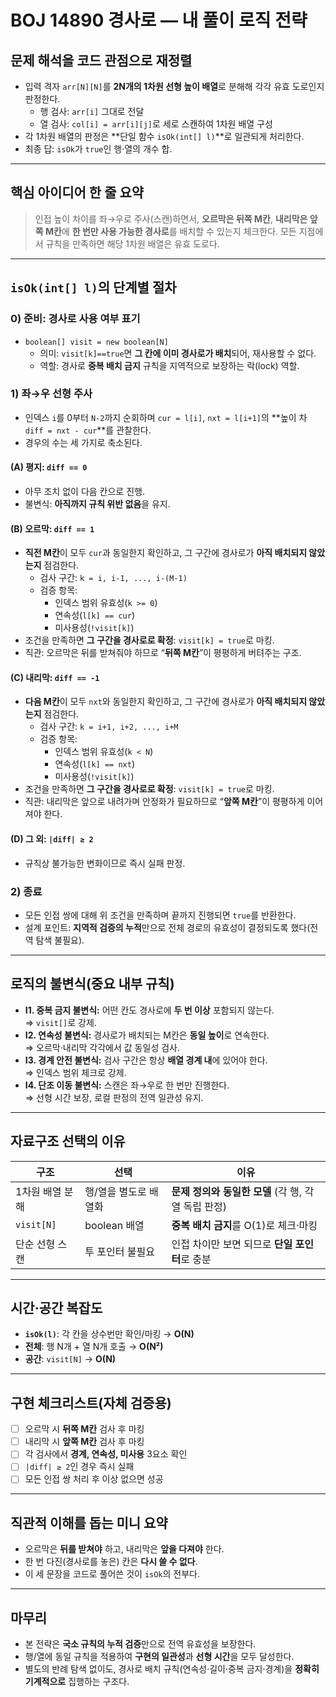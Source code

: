# BOJ 14890 경사로 — 내 풀이 로직 전략

## 문제 해석을 코드 관점으로 재정렬
- 입력 격자 `arr[N][N]`를 **2N개의 1차원 선형 높이 배열**로 분해해 각각 유효 도로인지 판정한다.
  - 행 검사: `arr[i]` 그대로 전달  
  - 열 검사: `col[i] = arr[i][j]`로 세로 스캔하여 1차원 배열 구성
- 각 1차원 배열의 판정은 **단일 함수 `isOk(int[] l)`**로 일관되게 처리한다.
- 최종 답: `isOk`가 `true`인 행·열의 개수 합.

---

## 핵심 아이디어 한 줄 요약
> 인접 높이 차이를 좌→우로 주사(스캔)하면서, **오르막은 뒤쪽 M칸**, **내리막은 앞쪽 M칸**에 **한 번만 사용 가능한 경사로**를 배치할 수 있는지 체크한다. 모든 지점에서 규칙을 만족하면 해당 1차원 배열은 유효 도로다.

---

## `isOk(int[] l)`의 단계별 절차

### 0) 준비: 경사로 사용 여부 표기
- `boolean[] visit = new boolean[N]`
  - 의미: `visit[k]==true`면 **그 칸에 이미 경사로가 배치**되어, 재사용할 수 없다.
  - 역할: 경사로 **중복 배치 금지** 규칙을 지역적으로 보장하는 락(lock) 역할.

### 1) 좌→우 선형 주사
- 인덱스 `i`를 0부터 `N-2`까지 순회하며 `cur = l[i]`, `nxt = l[i+1]`의 **높이 차 `diff = nxt - cur`**를 관찰한다.
- 경우의 수는 세 가지로 축소된다.

#### (A) 평지: `diff == 0`
- 아무 조치 없이 다음 칸으로 진행.
- 불변식: **아직까지 규칙 위반 없음**을 유지.

#### (B) 오르막: `diff == 1`
- **직전 M칸**이 모두 `cur`과 동일한지 확인하고, 그 구간에 경사로가 **아직 배치되지 않았는지** 점검한다.
  - 검사 구간: `k = i, i-1, ..., i-(M-1)`
  - 검증 항목:
    - 인덱스 범위 유효성(`k >= 0`)
    - 연속성(`l[k] == cur`)
    - 미사용성(`!visit[k]`)
- 조건을 만족하면 **그 구간을 경사로로 확정**: `visit[k] = true`로 마킹.
- 직관: 오르막은 뒤를 받쳐줘야 하므로 “**뒤쪽 M칸**”이 평평하게 버텨주는 구조.

#### (C) 내리막: `diff == -1`
- **다음 M칸**이 모두 `nxt`와 동일한지 확인하고, 그 구간에 경사로가 **아직 배치되지 않았는지** 점검한다.
  - 검사 구간: `k = i+1, i+2, ..., i+M`
  - 검증 항목:
    - 인덱스 범위 유효성(`k < N`)
    - 연속성(`l[k] == nxt`)
    - 미사용성(`!visit[k]`)
- 조건을 만족하면 **그 구간을 경사로로 확정**: `visit[k] = true`로 마킹.
- 직관: 내리막은 앞으로 내려가며 안정화가 필요하므로 “**앞쪽 M칸**”이 평평하게 이어져야 한다.

#### (D) 그 외: `|diff| ≥ 2`
- 규칙상 불가능한 변화이므로 즉시 실패 판정.

### 2) 종료
- 모든 인접 쌍에 대해 위 조건을 만족하며 끝까지 진행되면 `true`를 반환한다.
- 설계 포인트: **지역적 검증의 누적**만으로 전체 경로의 유효성이 결정되도록 했다(전역 탐색 불필요).

---

## 로직의 불변식(중요 내부 규칙)
- **I1. 중복 금지 불변식:** 어떤 칸도 경사로에 **두 번 이상** 포함되지 않는다.  
  ⇒ `visit[]`로 강제.
- **I2. 연속성 불변식:** 경사로가 배치되는 M칸은 **동일 높이**로 연속한다.  
  ⇒ 오르막·내리막 각각에서 값 동일성 검사.
- **I3. 경계 안전 불변식:** 검사 구간은 항상 **배열 경계 내**에 있어야 한다.  
  ⇒ 인덱스 범위 체크로 강제.
- **I4. 단조 이동 불변식:** 스캔은 좌→우로 한 번만 진행한다.  
  ⇒ 선형 시간 보장, 로컬 판정의 전역 일관성 유지.

---

## 자료구조 선택의 이유
| 구조 | 선택 | 이유 |
|---|---|---|
| 1차원 배열 분해 | 행/열을 별도로 배열화 | **문제 정의와 동일한 모델** (각 행, 각 열 독립 판정) |
| `visit[N]` | boolean 배열 | **중복 배치 금지**를 O(1)로 체크·마킹 |
| 단순 선형 스캔 | 투 포인터 불필요 | 인접 차이만 보면 되므로 **단일 포인터**로 충분 |

---

## 시간·공간 복잡도
- **`isOk(l)`**: 각 칸을 상수번만 확인/마킹 → **O(N)**
- **전체**: 행 N개 + 열 N개 호출 → **O(N²)**
- **공간**: `visit[N]` → **O(N)**

---

## 구현 체크리스트(자체 검증용)
- [ ] 오르막 시 **뒤쪽 M칸** 검사 후 마킹
- [ ] 내리막 시 **앞쪽 M칸** 검사 후 마킹
- [ ] 각 검사에서 **경계, 연속성, 미사용** 3요소 확인
- [ ] `|diff| ≥ 2`인 경우 즉시 실패
- [ ] 모든 인접 쌍 처리 후 이상 없으면 성공

---

## 직관적 이해를 돕는 미니 요약
- 오르막은 **뒤를 받쳐야** 하고, 내리막은 **앞을 다져야** 한다.  
- 한 번 다진(경사로를 놓은) 칸은 **다시 쓸 수 없다**.  
- 이 세 문장을 코드로 풀어쓴 것이 `isOk`의 전부다.

---

## 마무리
- 본 전략은 **국소 규칙의 누적 검증**만으로 전역 유효성을 보장한다.  
- 행/열에 동일 규칙을 적용하여 **구현의 일관성**과 **선형 시간**을 모두 달성한다.  
- 별도의 반례 탐색 없이도, 경사로 배치 규칙(연속성·길이·중복 금지·경계)을 **정확히 기계적으로** 집행하는 구조다.
